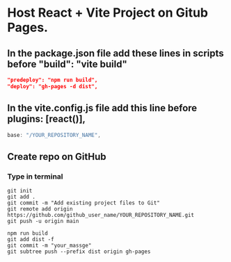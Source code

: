 # Host React + Vite Project on Gitub Pages.

## In the package.json file add these lines in scripts before "build": "vite build"
```json
"predeploy": "npm run build",
"deploy": "gh-pages -d dist",
```

## In the vite.config.js file add this line before plugins: [react()],

```js
base: "/YOUR_REPOSITORY_NAME",
```

## Create repo on GitHub 
### Type in terminal

```git
git init
git add .
git commit -m "Add existing project files to Git"
git remote add origin https://github.com/github_user_name/YOUR_REPOSITORY_NAME.git
git push -u origin main
```

```git
npm run build
git add dist -f
git commit -m "your_massge"
git subtree push --prefix dist origin gh-pages
```
